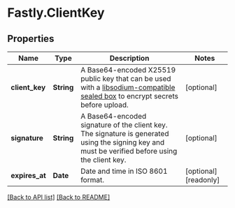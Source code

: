 # Fastly.ClientKey

## Properties

Name | Type | Description | Notes
------------ | ------------- | ------------- | -------------
**client_key** | **String** | A Base64-encoded X25519 public key that can be used with a [libsodium-compatible sealed box](https://libsodium.gitbook.io/doc/public-key_cryptography/sealed_boxes) to encrypt secrets before upload. | [optional] 
**signature** | **String** | A Base64-encoded signature of the client key. The signature is generated using the signing key and must be verified before using the client key. | [optional] 
**expires_at** | **Date** | Date and time in ISO 8601 format. | [optional] [readonly] 


[[Back to API list]](../../README.md#endpoints) [[Back to README]](../../README.md)
